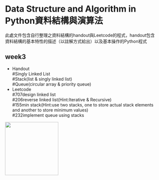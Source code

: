 **Data Structure and Algorithm in Python資料結構與演算法**
====
此處文件包含自行整理之資料結構的handout與Leetcode的程式，handout包含資料結構的基本特性的描述（以註解方式給出）以及基本操作的Python程式

week3
----
* Handout  
#Singly Linked List  
#Stack(list & singly linked list)  
#Queue(circular array & priority queue)
* Leetcode  
#707design linked list  
#206reverse linked list(Hint:Iterative & Recursive)  
#155min stack(Hint:use two stacks, one to store actual stack elements and another to store minimum values)  
#232implement queue using stacks


<img width="175" height="175" src="http://img.wxcha.com/file/201712/06/9a3fc5676a.jpg"/>
